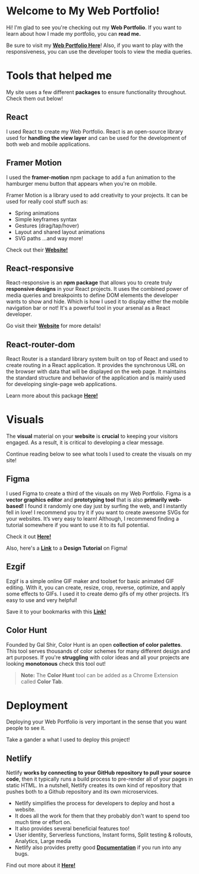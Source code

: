 # Welcome to My Web Portfolio!

Hi! I'm glad to see you're checking out my **Web Portfolio**. If you want to learn about how I made my portfolio, you can **read me.**

Be sure to visit my [**Web Portfolio Here**](https://juanmarin.netlify.app/)!
Also, if you want to play with the responsiveness, you can use the developer tools to view the media queries.

# Tools that helped me

My site uses a few different **packages** to ensure functionality throughout. Check them out below!

## React

I used React to create my Web Portfolio. React is an open-source library used for **handling the view layer** and can be used for the development of both web and mobile applications.

## Framer Motion

I used the **framer-motion** npm package to add a fun animation to the hamburger menu button that appears when you're on mobile.

Framer Motion is a library used to add creativity to your projects. It can be used for really cool stuff such as:
- Spring animations
- Simple keyframes syntax
- Gestures (drag/tap/hover)
- Layout and shared layout animations
- SVG paths
...and way more!

Check out their **[Website!](https://www.framer.com/motion/)**

## React-responsive

React-responsive is an **npm package** that allows you to create truly **responsive designs** in your React projects. It uses the combined power of media queries and breakpoints to define DOM elements the developer wants to show and hide. Which is how I used it to display either the mobile navigation bar or not! It's a powerful tool in your arsenal as a React developer.

Go visit their **[Website](https://contra.io/react-responsive/modules.html#useMediaQuery)** for more details!

## React-router-dom

React Router is a standard library system built on top of React and used to create routing in a React application. It provides the synchronous URL on the browser with data that will be displayed on the web page. It maintains the standard structure and behavior of the application and is mainly used for developing single-page web applications.

Learn more about this package **[Here!](https://reactrouter.com/)**

# Visuals

The **visual** material on your **website** is **crucial** to keeping your visitors engaged. As a result, it is critical to developing a clear message.

Continue reading below to see what tools I used to create the visuals on my site!

## Figma

I used Figma to create a third of the visuals on my Web Portfolio. Figma is a **vector graphics editor** and **prototyping tool** that is also **primarily web-based!** I found it randomly one day just by surfing the web, and I instantly fell in love! I recommend you try it if you want to create awesome SVGs for your websites. It’s very easy to learn! Although, I recommend finding a tutorial somewhere if you want to use it to its full potential.

Check it out **[Here!](https://www.figma.com/)**

Also, here's a **[Link](https://www.figma.com/resources/learn-design/)** to a **Design Tutorial** on Figma!

## Ezgif

Ezgif is a simple online GIF maker and toolset for basic animated GIF editing. With it, you can create, resize, crop, reverse, optimize, and apply some effects to GIFs. I used it to create demo gifs of my other projects. It’s easy to use and very helpful!

Save it to your bookmarks with this **[Link!](https://ezgif.com/)**

## Color Hunt

Founded by Gal Shir, Color Hunt is an open **collection of color palettes**. This tool serves thousands of color schemes for many different design and art purposes. If you're **struggling** with color ideas and all your projects are looking **monotonous** check this tool out!

> **Note:** The **Color Hunt** tool can be added as a Chrome Extension called **Color Tab**.

# Deployment

Deploying your Web Portfolio is very important in the sense that you want people to see it.

Take a gander a what I used to deploy this project!

## Netlify

Netlify **works by connecting to your GitHub repository to pull your source code**, then it typically runs a build process to pre-render all of your pages in static HTML. In a nutshell, Netlify creates its own kind of repository that pushes both to a Github repository and its own microservices.

- Netlify simplifies the process for developers to deploy and host a website.
- It does all the work for them that they probably don't want to spend too much time or effort on.
- It also provides several beneficial features too!
- User identity, Serverless functions, Instant forms, Split testing & rollouts, Analytics, Large media
- Netlify also provides pretty good **[Documentation](https://docs.netlify.com/)** if you run into any bugs.

Find out more about it **[Here!](https://www.netlify.com/)**
